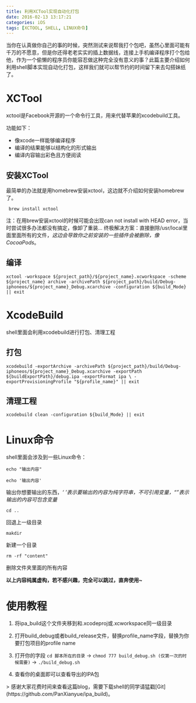 ```yaml
---
title: 利用XCTool实现自动化打包
date: 2016-02-13 13:17:21
categories: iOS
tags: [XCTOOL, SHELL, LINUX命令]
---
```

<!--more-->

当你在认真做你自己的事的时候，突然测试来说帮我打个包吧，虽然心里面可能有千万的不愿意，但是你还得老老实实的插上数据线，连接上手机编译程序打个包给他，作为一个偷懒的程序员你能容忍做这种完全没有意义的事？此篇主要介绍如何利用shell脚本实现自动化打包，这样我们就可以帮节约的时间留下来去勾搭妹纸了。


# XCTool

xctool是Facebook开源的一个命令行工具，用来代替苹果的xcodebuild工具。

功能如下：

* 像xcode一样能够编译程序
* 编译的结果能够以结构化的形式输出
* 编译内容输出彩色且方便阅读


## 安装XCTool

最简单的办法就是用homebrew安装xctool，这边就不介绍如何安装homebrew了。

` brew install xctool`

注：在用brew安装xctool的时候可能会出现can not install with HEAD error，当时尝试很多办法都没有搞定，像卸了重装... 终极解决方案：直接删除/usr/local里面里面所有的文件，*这边会导致你之前安装的一些插件会被删除，像CocoaPods*。

## 编译

`xctool -workspace ${project_path}/${project_name}.xcworkspace -scheme ${project_name} archive -archivePath ${project_path}/build/Debug-iphoneos/${project_name}_Debug.xcarchive -configuration ${build_Mode} || exit
`
 
# XcodeBuild

shell里面会利用xcodebuild进行打包、清理工程

## 打包
`xcodebuild -exportArchive -archivePath ${project_path}/build/Debug-iphoneos/${project_name}_Debug.xcarchive -exportPath ${buildExportPath}/debug.ipa -exportFormat ipa \
-exportProvisioningProfile "${profile_name}" || exit`

## 清理工程
`xcodebuild clean -configuration ${build_Mode} || exit`


# Linux命令
shell里面会涉及到一些Linux命令：

`echo "输出内容"`

`echo '输出内容'`

输出你想要输出的东西，*‘ ’表示要输出的内容为纯字符串，不可引用变量，“”表示输出的内容可包含变量*

`cd ..`

回退上一级目录

`makdir`

新建一个目录

`rm -rf "content"`


删除文件夹里面的所有内容

**以上内容纯属虚构，若不感兴趣，完全可以跳过，直奔使用~**


# 使用教程


1. 将ipa_build这个文件夹移到和.xcodeproj或.xcworkspace同一级目录

2. 打开build_debug或者build_release文件，替换profile_name字段，替换为你要打包项目的profile name

3. 打开你的字段  `cd 脚本所在的目录` -> `chmod 777 build_debug.sh (仅第一次的时候需要)` -> `./build_debug.sh`

4. 查看你的桌面即可以查看导出的IPA包

<p>
> 感谢大家花费时间来查看这篇blog，需要下载shell的同学请猛戳[Git](https://github.com/PanXianyue/ipa_build)。